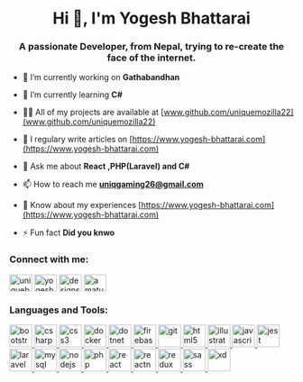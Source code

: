 <h1 align="center">Hi 👋, I'm Yogesh Bhattarai</h1>
<h3 align="center">A passionate Developer, from Nepal, trying to re-create the face of the internet.</h3>

- 🔭 I’m currently working on **Gathabandhan**

- 🌱 I’m currently learning **C#**

- 👨‍💻 All of my projects are available at [www.github.com/uniquemozilla22](www.github.com/uniquemozilla22)

- 📝 I regulary write articles on [https://www.yogesh-bhattarai.com](https://www.yogesh-bhattarai.com)

- 💬 Ask me about **React ,PHP(Laravel) and C#**

- 📫 How to reach me **uniqgaming26@gmail.com**

- 📄 Know about my experiences [https://www.yogesh-bhattarai.com](https://www.yogesh-bhattarai.com)

- ⚡ Fun fact **Did you knwo**

<h3 align="left">Connect with me:</h3>
<p align="left">
<a href="https://twitter.com/uniquebhattara9" target="blank"><img align="center" src="https://cdn.jsdelivr.net/npm/simple-icons@3.0.1/icons/twitter.svg" alt="uniquebhattara9" height="30" width="40" /></a>
<a href="https://linkedin.com/in/yogesh bhattarai" target="blank"><img align="center" src="https://cdn.jsdelivr.net/npm/simple-icons@3.0.1/icons/linkedin.svg" alt="yogesh bhattarai" height="30" width="40" /></a>
<a href="https://instagram.com/designs_by_yogesh" target="blank"><img align="center" src="https://cdn.jsdelivr.net/npm/simple-icons@3.0.1/icons/instagram.svg" alt="designs_by_yogesh" height="30" width="40" /></a>
<a href="https://www.youtube.com/c/amature's code" target="blank"><img align="center" src="https://cdn.jsdelivr.net/npm/simple-icons@3.0.1/icons/youtube.svg" alt="amature's code" height="30" width="40" /></a>
</p>

<h3 align="left">Languages and Tools:</h3>
<p align="left"> <a href="https://getbootstrap.com" target="_blank"> <img src="https://devicons.github.io/devicon/devicon.git/icons/bootstrap/bootstrap-plain.svg" alt="bootstrap" width="40" height="40"/> </a> <a href="https://www.w3schools.com/cs/" target="_blank"> <img src="https://devicons.github.io/devicon/devicon.git/icons/csharp/csharp-original.svg" alt="csharp" width="40" height="40"/> </a> <a href="https://www.w3schools.com/css/" target="_blank"> <img src="https://devicons.github.io/devicon/devicon.git/icons/css3/css3-original-wordmark.svg" alt="css3" width="40" height="40"/> </a> <a href="https://www.docker.com/" target="_blank"> <img src="https://devicons.github.io/devicon/devicon.git/icons/docker/docker-original-wordmark.svg" alt="docker" width="40" height="40"/> </a> <a href="https://dotnet.microsoft.com/" target="_blank"> <img src="https://devicons.github.io/devicon/devicon.git/icons/dot-net/dot-net-original-wordmark.svg" alt="dotnet" width="40" height="40"/> </a> <a href="https://firebase.google.com/" target="_blank"> <img src="https://www.vectorlogo.zone/logos/firebase/firebase-icon.svg" alt="firebase" width="40" height="40"/> </a> <a href="https://git-scm.com/" target="_blank"> <img src="https://www.vectorlogo.zone/logos/git-scm/git-scm-icon.svg" alt="git" width="40" height="40"/> </a> <a href="https://www.w3.org/html/" target="_blank"> <img src="https://devicons.github.io/devicon/devicon.git/icons/html5/html5-original-wordmark.svg" alt="html5" width="40" height="40"/> </a> <a href="https://www.adobe.com/in/products/illustrator.html" target="_blank"> <img src="https://www.vectorlogo.zone/logos/adobe_illustrator/adobe_illustrator-icon.svg" alt="illustrator" width="40" height="40"/> </a> <a href="https://developer.mozilla.org/en-US/docs/Web/JavaScript" target="_blank"> <img src="https://devicons.github.io/devicon/devicon.git/icons/javascript/javascript-original.svg" alt="javascript" width="40" height="40"/> </a> <a href="https://jestjs.io" target="_blank"> <img src="https://www.vectorlogo.zone/logos/jestjsio/jestjsio-icon.svg" alt="jest" width="40" height="40"/> </a> <a href="https://laravel.com/" target="_blank"> <img src="https://devicons.github.io/devicon/devicon.git/icons/laravel/laravel-plain-wordmark.svg" alt="laravel" width="40" height="40"/> </a> <a href="https://www.mysql.com/" target="_blank"> <img src="https://devicons.github.io/devicon/devicon.git/icons/mysql/mysql-original-wordmark.svg" alt="mysql" width="40" height="40"/> </a> <a href="https://nodejs.org" target="_blank"> <img src="https://devicons.github.io/devicon/devicon.git/icons/nodejs/nodejs-original-wordmark.svg" alt="nodejs" width="40" height="40"/> </a> <a href="https://www.php.net" target="_blank"> <img src="https://devicons.github.io/devicon/devicon.git/icons/php/php-original.svg" alt="php" width="40" height="40"/> </a> <a href="https://reactjs.org/" target="_blank"> <img src="https://devicons.github.io/devicon/devicon.git/icons/react/react-original-wordmark.svg" alt="react" width="40" height="40"/> </a> <a href="https://reactnative.dev/" target="_blank"> <img src="https://reactnative.dev/img/header_logo.svg" alt="reactnative" width="40" height="40"/> </a> <a href="https://redux.js.org" target="_blank"> <img src="https://devicons.github.io/devicon/devicon.git/icons/redux/redux-original.svg" alt="redux" width="40" height="40"/> </a> <a href="https://sass-lang.com" target="_blank"> <img src="https://devicons.github.io/devicon/devicon.git/icons/sass/sass-original.svg" alt="sass" width="40" height="40"/> </a> <a href="https://www.adobe.com/products/xd.html" target="_blank"> <img src="https://cdn.worldvectorlogo.com/logos/adobe-xd.svg" alt="xd" width="40" height="40"/> </a> </p>
